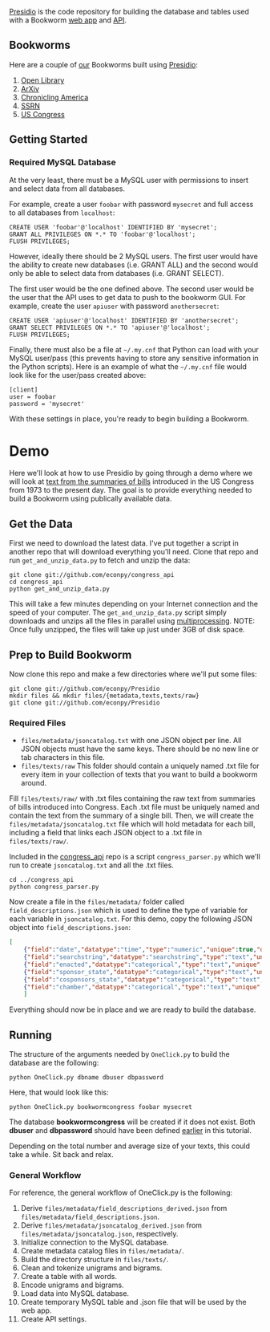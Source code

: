 [Presidio](https://github.com/bmschmidt/Presidio "Presidio") is the code repository for building the database and tables used with a Bookworm [web app](https://github.com/econpy/BookwormGUI "Bookworm web app") and [API](https://github.com/bmschmidt/BookwormAPI "Bookworm API").

## Bookworms ##
Here are a couple of [our](http://www.culturomics.org "Culturomics") Bookworms built using [Presidio](https://github.com/bmschmidt/Presidio "Presidio"):

1. [Open Library](http://bookworm.culturomics.org/ "Open Library")
2. [ArXiv](http://arxiv.culturomics.org/ "ArXiv")
3. [Chronicling America](http://arxiv.culturomics.org/ChronAm/ "Chronicling America")
4. [SSRN](http://steinbeck.seas.harvard.edu/bookworm/ssrn/ "SSRN: Social Science Research Network")
5. [US Congress](http://steinbeck.seas.harvard.edu/bookworm/congress/ "Bills in US Congress")


## Getting Started ##
### Required MySQL Database ###
At the very least, there must be a MySQL user with permissions to insert and select data from all databases.

For example, create a user `foobar` with password `mysecret` and full access to all databases from `localhost`:

```mysql
CREATE USER 'foobar'@'localhost' IDENTIFIED BY 'mysecret';
GRANT ALL PRIVILEGES ON *.* TO 'foobar'@'localhost';
FLUSH PRIVILEGES;
```

However, ideally there should be 2 MySQL users. The first user would have the ability to create new databases (i.e. GRANT ALL) and the second would only be able to select data from databases (i.e. GRANT SELECT).

The first user would be the one defined above. The second user would be the user that the API uses to get data to push to the bookworm GUI. For example, create the user `apiuser` with password `anothersecret`:

```mysql
CREATE USER 'apiuser'@'localhost' IDENTIFIED BY 'anothersecret';
GRANT SELECT PRIVILEGES ON *.* TO 'apiuser'@'localhost';
FLUSH PRIVILEGES;
```

Finally, there must also be a file at `~/.my.cnf` that Python can load with your MySQL user/pass (this prevents having to store any sensitive information in the Python scripts). Here is an example of what the `~/.my.cnf` file would look like for the user/pass created above:

```
[client]
user = foobar
password = 'mysecret'
```
With these settings in place, you're ready to begin building a Bookworm.

# Demo #
Here we'll look at how to use Presidio by going through a demo where we will look at [text from the summaries of bills](https://github.com/unitedstates/congress/wiki "text from the summaries of bills") introduced in the US Congress from 1973 to the present day. The goal is to provide everything needed to build a Bookworm using publically available data.

## Get the Data ##
First we need to download the latest data. I've put together a script in another repo that will download everything you'll need. Clone that repo and run `get_and_unzip_data.py` to fetch and unzip the data:

```
git clone git://github.com/econpy/congress_api
cd congress_api
python get_and_unzip_data.py
```

This will take a few minutes depending on your Internet connection and the speed of your computer. The `get_and_unzip_data.py` script simply downloads and unzips all the files in parallel using [multiprocessing](http://docs.python.org/2/library/multiprocessing.html "multiprocessing"). NOTE: Once fully unzipped, the files will take up just under 3GB of disk space.

## Prep to Build Bookworm ##
Now clone this repo and make a few directories where we'll put some files:

```
git clone git://github.com/econpy/Presidio
mkdir files && mkdir files/{metadata,texts,texts/raw}
git clone git://github.com/econpy/Presidio
```

### Required Files ###
*  `files/metadata/jsoncatalog.txt` with one JSON object per line. All JSON objects must have the same keys. There should be no new line or tab characters in this file.
*  `files/texts/raw` This folder should contain a uniquely named .txt file for every item in your collection of texts that you want to build a bookworm around.

Fill `files/texts/raw/` with .txt files containing the raw text from summaries of bills introduced into Congress. Each .txt file must be uniquely named and contain the text from the summary of a single bill. Then, we will create the `files/metadata/jsoncatalog.txt` file which will hold metadata for each bill, including a field that links each JSON object to a .txt file in `files/texts/raw/`.

Included in the [congress_api](http://github.com/econpy/congress_api) repo is a script `congress_parser.py` which we'll run to create `jsoncatalog.txt` and all the .txt files.

```
cd ../congress_api
python congress_parser.py
```

Now create a file in the `files/metadata/` folder called `field_descriptions.json` which is used to define the type of variable for each variable in `jsoncatalog.txt`. For this demo, copy the following JSON object into `field_descriptions.json`:

```json
[
    {"field":"date","datatype":"time","type":"numeric","unique":true,"derived":[{"resolution":"month"}]},
    {"field":"searchstring","datatype":"searchstring","type":"text","unique":true},
    {"field":"enacted","datatype":"categorical","type":"text","unique":false},
    {"field":"sponsor_state","datatype":"categorical","type":"text","unique":false},
    {"field":"cosponsors_state","datatype":"categorical","type":"text","unique":false},
    {"field":"chamber","datatype":"categorical","type":"text","unique":false}
    ]
```

Everything should now be in place and we are ready to build the database.

## Running ##
The structure of the arguments needed by `OneClick.py` to build the database are the following:

```
python OneClick.py dbname dbuser dbpassword
```

Here, that would look like this:

```
python OneClick.py bookwormcongress foobar mysecret
```

The database **bookwormcongress** will be created if it does not exist. Both **dbuser** and **dbpassword** should have been defined [earlier](https://github.com/bmschmidt/Presidio#required-mysql-database) in this tutorial.

Depending on the total number and average size of your texts, this could take a while. Sit back and relax.

### General Workflow ###
For reference, the general workflow of OneClick.py is the following:

1. Derive `files/metadata/field_descriptions_derived.json` from `files/metadata/field_descriptions.json`.
2. Derive `files/metadata/jsoncatalog_derived.json` from `files/metadata/jsoncatalog.json`, respectively.
3. Initialize connection to the MySQL database.
4. Create metadata catalog files in `files/metadata/`.
5. Build the directory structure in `files/texts/`.
6. Clean and tokenize unigrams and bigrams.
7. Create a table with all words.
8. Encode unigrams and bigrams.
9. Load data into MySQL database.
10. Create temporary MySQL table and .json file that will be used by the web app.
11. Create API settings.
